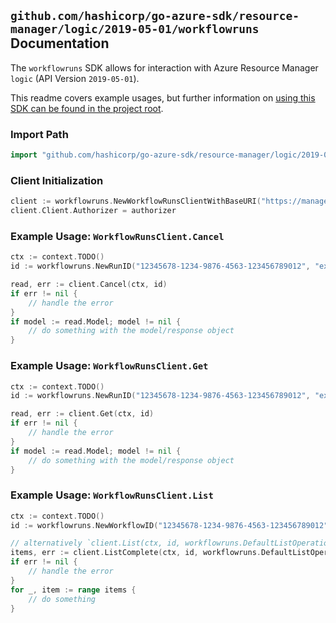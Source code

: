 
## `github.com/hashicorp/go-azure-sdk/resource-manager/logic/2019-05-01/workflowruns` Documentation

The `workflowruns` SDK allows for interaction with Azure Resource Manager `logic` (API Version `2019-05-01`).

This readme covers example usages, but further information on [using this SDK can be found in the project root](https://github.com/hashicorp/go-azure-sdk/tree/main/docs).

### Import Path

```go
import "github.com/hashicorp/go-azure-sdk/resource-manager/logic/2019-05-01/workflowruns"
```


### Client Initialization

```go
client := workflowruns.NewWorkflowRunsClientWithBaseURI("https://management.azure.com")
client.Client.Authorizer = authorizer
```


### Example Usage: `WorkflowRunsClient.Cancel`

```go
ctx := context.TODO()
id := workflowruns.NewRunID("12345678-1234-9876-4563-123456789012", "example-resource-group", "workflowName", "runName")

read, err := client.Cancel(ctx, id)
if err != nil {
	// handle the error
}
if model := read.Model; model != nil {
	// do something with the model/response object
}
```


### Example Usage: `WorkflowRunsClient.Get`

```go
ctx := context.TODO()
id := workflowruns.NewRunID("12345678-1234-9876-4563-123456789012", "example-resource-group", "workflowName", "runName")

read, err := client.Get(ctx, id)
if err != nil {
	// handle the error
}
if model := read.Model; model != nil {
	// do something with the model/response object
}
```


### Example Usage: `WorkflowRunsClient.List`

```go
ctx := context.TODO()
id := workflowruns.NewWorkflowID("12345678-1234-9876-4563-123456789012", "example-resource-group", "workflowName")

// alternatively `client.List(ctx, id, workflowruns.DefaultListOperationOptions())` can be used to do batched pagination
items, err := client.ListComplete(ctx, id, workflowruns.DefaultListOperationOptions())
if err != nil {
	// handle the error
}
for _, item := range items {
	// do something
}
```
